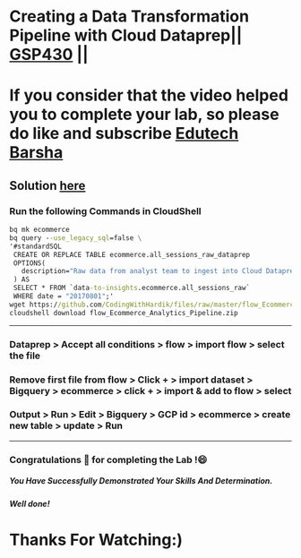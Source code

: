 # Creating a Data Transformation Pipeline with Cloud Dataprep|| [GSP430](https://www.cloudskillsboost.google/focuses/4415?parent=catalog) ||

# If you consider that the video helped you to complete your lab, so please do like and subscribe [Edutech Barsha](https://www.youtube.com/@edutechbarsha)
## Solution [here](https://youtu.be/mrJHiMwd5IE)

### Run the following Commands in CloudShell
```cmd
bq mk ecommerce
bq query --use_legacy_sql=false \
'#standardSQL
 CREATE OR REPLACE TABLE ecommerce.all_sessions_raw_dataprep
 OPTIONS(
   description="Raw data from analyst team to ingest into Cloud Dataprep"
 ) AS
 SELECT * FROM `data-to-insights.ecommerce.all_sessions_raw`
 WHERE date = "20170801";'
wget https://github.com/CodingWithHardik/files/raw/master/flow_Ecommerce_Analytics_Pipeline.zip
cloudshell download flow_Ecommerce_Analytics_Pipeline.zip
```
____
### Dataprep > Accept all conditions > flow > import flow > select the file 
### Remove first file from flow > Click + > import dataset > Bigquery > ecommerce > click + > import & add to flow > select
### Output > Run > Edit > Bigquery > GCP id > ecommerce > create new table > update > Run
____

### Congratulations 🎉 for completing the Lab !😄

##### *You Have Successfully Demonstrated Your Skills And Determination.*

#### *Well done!*

# Thanks For Watching:)

